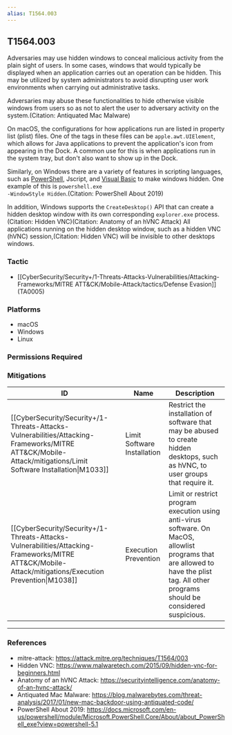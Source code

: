 ```yaml
---
alias: T1564.003
---
```


## T1564.003

Adversaries may use hidden windows to conceal malicious activity from the plain sight of users. In some cases, windows that would typically be displayed when an application carries out an operation can be hidden. This may be utilized by system administrators to avoid disrupting user work environments when carrying out administrative tasks. 

Adversaries may abuse these functionalities to hide otherwise visible windows from users so as not to alert the user to adversary activity on the system.(Citation: Antiquated Mac Malware)

On macOS, the configurations for how applications run are listed in property list (plist) files. One of the tags in these files can be <code>apple.awt.UIElement</code>, which allows for Java applications to prevent the application's icon from appearing in the Dock. A common use for this is when applications run in the system tray, but don't also want to show up in the Dock.

Similarly, on Windows there are a variety of features in scripting languages, such as [PowerShell](https://attack.mitre.org/techniques/T1059/001), Jscript, and [Visual Basic](https://attack.mitre.org/techniques/T1059/005) to make windows hidden. One example of this is <code>powershell.exe -WindowStyle Hidden</code>.(Citation: PowerShell About 2019)

In addition, Windows supports the `CreateDesktop()` API that can create a hidden desktop window with its own corresponding <code>explorer.exe</code> process.(Citation: Hidden VNC)(Citation: Anatomy of an hVNC Attack)  All applications running on the hidden desktop window, such as a hidden VNC (hVNC) session,(Citation: Hidden VNC) will be invisible to other desktops windows.


### Tactic
- [[CyberSecurity/Security+/1-Threats-Attacks-Vulnerabilities/Attacking-Frameworks/MITRE ATT&CK/Mobile-Attack/tactics/Defense Evasion]] (TA0005)

### Platforms
- macOS
- Windows
- Linux

### Permissions Required

### Mitigations

| ID | Name | Description |
| --- | --- | --- |
| [[CyberSecurity/Security+/1-Threats-Attacks-Vulnerabilities/Attacking-Frameworks/MITRE ATT&CK/Mobile-Attack/mitigations/Limit Software Installation\|M1033]] | Limit Software Installation | Restrict the installation of software that may be abused to create hidden desktops, such as hVNC, to user groups that require it. |
| [[CyberSecurity/Security+/1-Threats-Attacks-Vulnerabilities/Attacking-Frameworks/MITRE ATT&CK/Mobile-Attack/mitigations/Execution Prevention\|M1038]] | Execution Prevention | Limit or restrict program execution using anti-virus software. On MacOS, allowlist programs that are allowed to have the plist tag. All other programs should be considered suspicious. |


---
### References

- mitre-attack: https://attack.mitre.org/techniques/T1564/003
- Hidden VNC: https://www.malwaretech.com/2015/09/hidden-vnc-for-beginners.html
- Anatomy of an hVNC Attack: https://securityintelligence.com/anatomy-of-an-hvnc-attack/
- Antiquated Mac Malware: https://blog.malwarebytes.com/threat-analysis/2017/01/new-mac-backdoor-using-antiquated-code/
- PowerShell About 2019: https://docs.microsoft.com/en-us/powershell/module/Microsoft.PowerShell.Core/About/about_PowerShell_exe?view=powershell-5.1
